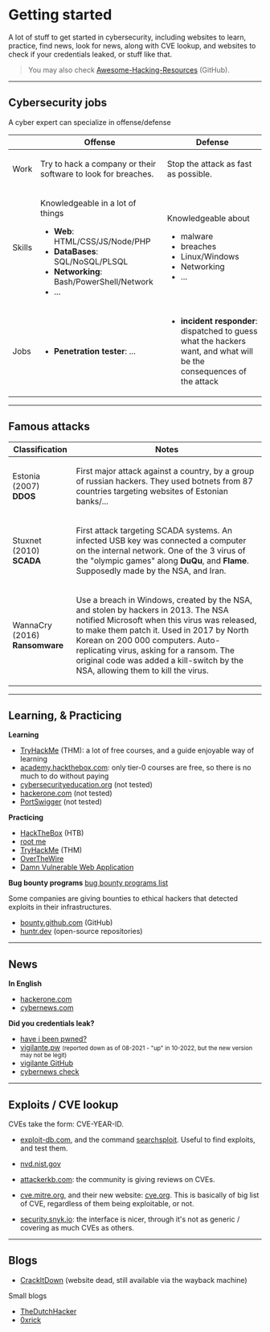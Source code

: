 # Getting started

A lot of stuff to get started in cybersecurity, including websites to learn, practice, find news, look for news, along with CVE lookup, and websites to check if your credentials leaked, or stuff like that. 

> You may also check [Awesome-Hacking-Resources](https://github.com/vitalysim/Awesome-Hacking-Resources) (GitHub).

<hr class="sl">

## Cybersecurity jobs

A cyber expert can specialize in offense/defense

<table class="table table-bordered table-striped border-dark">
<thead>
<tr><th></th><th>Offense</th><th>Defense</th></tr>
</thead>
<tbody>

<tr><td>Work</td>
<td>

Try to hack a company or their software to look for breaches.
</td>
<td>

Stop the attack as fast as possible.
</td></tr>

<tr><td>Skills</td>
<td>

Knowledgeable in a lot of things

* **Web**: HTML/CSS/JS/Node/PHP
* **DataBases**: SQL/NoSQL/PLSQL
* **Networking**: Bash/PowerShell/Network
* ...

</td>
<td>

Knowledgeable about

* malware
* breaches
* Linux/Windows
* Networking
* ...
</td></tr>

<tr><td>Jobs</td>
<td>

* **Penetration tester**: ...

</td>
<td>

* **incident responder**: dispatched to guess what the hackers want, and what will be the consequences of the attack
</td></tr>
</tbody></table>

<hr class="sr">

## Famous attacks

<table class="table table-bordered table-striped border-dark mt-4">
<thead><tr><th>Classification</th><th>Notes</th></tr></thead>

<tr><td>Estonia (2007)<br><b>DDOS</b></td><td>

First major attack against a country, by a group of russian hackers. They used botnets from 87 countries targeting websites of Estonian banks/...
</td></tr>

<tr><td>Stuxnet (2010)<br><b>SCADA</b></td><td>

First attack targeting SCADA systems. An infected USB key was connected a computer on the internal network. One of the 3 virus of the "olympic games" along **DuQu**, and **Flame**. Supposedly made by the NSA, and Iran.
</td></tr>

<tr><td>WannaCry (2016)<br><b>Ransomware</b></td><td>

Use a breach in Windows, created by the NSA, and stolen by hackers in 2013. The NSA notified Microsoft when this virus was released, to make them patch it. Used in 2017 by North Korean on 200 000 computers. Auto-replicating virus, asking for a ransom. The original code was added a kill-switch by the NSA, allowing them to kill the virus.
</td></tr>
</table>


<hr class="sl">

## Learning, & Practicing

<div class="row row-cols-md-2"><div>

**Learning**

* [TryHackMe](https://tryhackme.com/) (THM): a lot of free courses, and a guide enjoyable way of learning
* [academy.hackthebox.com](https://academy.hackthebox.com/catalogue): only tier-0 courses are free, so there is no much to do without paying
* [cybersecurityeducation.org](https://www.cybersecurityeducation.org/) (not tested)
* [hackerone.com](https://www.hackerone.com/hackers) (not tested)
* [PortSwigger](https://portswigger.net/web-security) (not tested)
</div><div>

**Practicing**

* [HackTheBox](https://hackthebox.com/) (HTB)
* [root me](https://www.root-me.org/)
* [TryHackMe](https://tryhackme.com/) (THM)
* [OverTheWire](https://overthewire.org/wargames/)
* [Damn Vulnerable Web Application](https://dvwa.co.uk/)

**Bug bounty programs** [bug bounty programs list](https://www.bugcrowd.com/bug-bounty-list/)

Some companies are giving bounties to ethical hackers that detected exploits in their infrastructures.

* [bounty.github.com](https://bounty.github.com/) (GitHub)
* [huntr.dev](https://huntr.dev/) (open-source repositories)

</div></div>

<hr class="sr">

## News

<div class="row row-cols-md-2"><div>

**In English**

* [hackerone.com](https://www.hackerone.com/resources)
* [cybernews.com](https://cybernews.com/news/)
</div><div>

**Did you credentials leak?**

* [have i been pwned?](https://haveibeenpwned.com/)
* [vigilante.pw](https://vigilante.pw/) <small>(reported down as of 08-2021 - "up" in 10-2022, but the new version may not be legit)</small>
* [vigilante GitHub](https://github.com/wedataintelligence/Vigilante.pw/blob/master/data.csv)
* [cybernews check](https://cybernews.com/personal-data-leak-check/)

</div></div>

<hr class="sl">

## Exploits / CVE lookup

CVEs take the form: CVE-YEAR-ID.

<div class="row row-cols-md-2"><div>

* [exploit-db.com](https://www.exploit-db.com/), and the command [searchsploit](https://github.com/offensive-security/exploitdb). Useful to find exploits, and test them.

* [nvd.nist.gov](https://nvd.nist.gov/vuln/search/results?form_type=Basic&results_type=overview&search_type=all)

* [attackerkb.com](https://attackerkb.com/): the community is giving reviews on CVEs.
</div><div>

* [cve.mitre.org](https://cve.mitre.org/cve/), and their new website: [cve.org](https://www.cve.org/). This is basically of big list of CVE, regardless of them being exploitable, or not.

* [security.snyk.io](https://security.snyk.io/): the interface is nicer,  through it's not as generic / covering as much CVEs as others.
</div></div>

<hr class="sr">

## Blogs

<div class="row row-cols-md-2 mt-3"><div>

* [CrackItDown](https://web.archive.org/web/20210923121550/https://www.crackitdown.com/) (website dead, still available via the wayback machine)
</div><div>

Small blogs

* [TheDutchHacker](https://www.thedutchhacker.com/)
* [0xrick](https://0xrick.github.io/categories/)
</div></div>